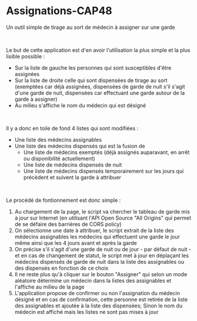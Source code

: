 # Assignations-CAP48
Un outil simple de tirage au sort de médecin à assigner sur une garde

<br>

Le but de cette application est d'en avoir l'utilisation la plus simple et la plus lisible possible :

- Sur la liste de gauche les personnes qui sont susceptibles d'être assignées
- Sur la liste de droite celle qui sont dispensées de tirage au sort (exemptées car déjà assignées, dispensées de garde de nuit s'il s'agit d'une garde de nuit, dispensées car effectuant une garde autour de la garde à assigner)
- Au milieu s'affiche le nom du médecin qui est désigné

<br>

Il y a donc en toile de fond 4 listes qui sont modifiées :

- Une liste des médecins assignables
- Une liste des médecins dispensés qui est la fusion de
  * Une liste de médecins exemptés (déjà assignés auparavant, en arrêt ou disponibilité actuellement)
  * Une liste de médecins dispensés de nuit
  * Une liste de médecins dispensés temporairement sur les jours qui précèdent et suivent la garde à attribuer

<br>

Le procédé de fontionnement est donc simple :

1. Au chargement de la page, le script va chercher le tableau de garde mis à jour sur Internet (en utilisant l'API Open Source "All Origins" qui permet de se défaire des barrières de CORS policy)
2. On sélectionne une date à attribuer, le script extrait de la liste des médecins assignables les médecins qui effectuent une garde le jour même ainsi que les 4 jours avant et après la garde
3. On précise s'il s'agit d'une garde de nuit ou de jour - par défaut de nuit - et en cas de changement de statut, le script met à jour en déplaçant les médecins dispensés de garde de nuit dans la liste des assignables ou des dispensés en fonction de ce choix
4. Il ne reste plus qu'à cliquer sur le bouton "Assigner" qui selon un mode aléatoire détermine un médecin dans la listes des assignables et l'affiche au milieu de la page
5. L'application propose de confirmer ou non l'assignation du médecin désigné et en cas de confirmation, cette personne est retirée de la liste des assignables et ajoutée à la liste des dispensées; Sinon le nom du médecin est affiché mais les listes ne sont pas mises à jour
